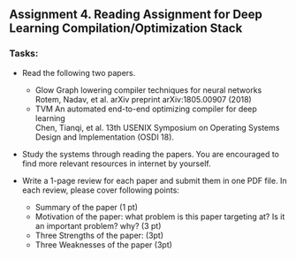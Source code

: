 ## Assignment 4. Reading Assignment for Deep Learning Compilation/Optimization Stack   

### Tasks:
- Read the following two papers.
    - Glow Graph lowering compiler techniques for neural networks <br/>
    Rotem, Nadav, et al. arXiv preprint arXiv:1805.00907 (2018)
    - TVM An automated end-to-end optimizing compiler for deep learning <br/>
    Chen, Tianqi, et al. 13th USENIX Symposium on Operating Systems Design and Implementation (OSDI 18).

- Study the systems through reading the papers. You are encouraged to find more relevant resources in internet by yourself.

- Write a 1-page review for each paper and submit them in one PDF file. In each review, please cover following points:  
    - Summary of the paper (1 pt)
    - Motivation of the paper: what problem is this paper targeting at? Is it an important problem? why? (3 pt)
    - Three Strengths of the paper: (3pt)
    - Three Weaknesses of the paper (3pt)

